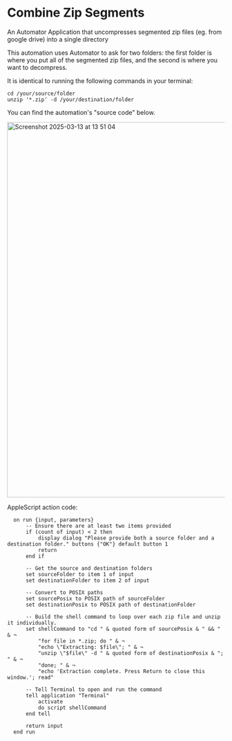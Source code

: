 # Combine Zip Segments
An Automator Application that uncompresses segmented zip files (eg. from google drive) into a single directory

This automation uses Automator to ask for two folders: the first folder is where you put all of the segmented zip files, and the second is where you want to decompress.

It is identical to running the following commands in your terminal:

	cd /your/source/folder
	unzip '*.zip' -d /your/destination/folder

You can find the automation's "source code" below.


<img width="867" alt="Screenshot 2025-03-13 at 13 51 04" src="https://github.com/user-attachments/assets/7db415e3-e4b9-4704-9028-23c5a5e96078" />

AppleScript action code:

	  on run {input, parameters}
	      -- Ensure there are at least two items provided
	      if (count of input) < 2 then
	          display dialog "Please provide both a source folder and a destination folder." buttons {"OK"} default button 1
	          return
	      end if
	  
	      -- Get the source and destination folders
	      set sourceFolder to item 1 of input
	      set destinationFolder to item 2 of input
	  
	      -- Convert to POSIX paths
	      set sourcePosix to POSIX path of sourceFolder
	      set destinationPosix to POSIX path of destinationFolder
	  
	      -- Build the shell command to loop over each zip file and unzip it individually.
	      set shellCommand to "cd " & quoted form of sourcePosix & " && " & ¬
	          "for file in *.zip; do " & ¬
	          "echo \"Extracting: $file\"; " & ¬
	          "unzip \"$file\" -d " & quoted form of destinationPosix & "; " & ¬
	          "done; " & ¬
	          "echo 'Extraction complete. Press Return to close this window.'; read"
	  
	      -- Tell Terminal to open and run the command
	      tell application "Terminal"
	          activate
	          do script shellCommand
	      end tell
	  
	      return input
	  end run
